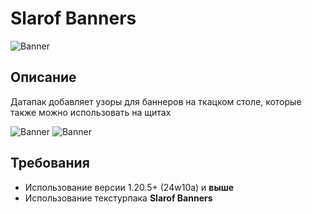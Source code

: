 # Slarof Banners

![Banner](https://i.imgur.com/FsF8QRn.png)


## Описание

Датапак добавляет узоры для баннеров на ткацком столе, которые также можно использовать на щитах

![Banner](https://i.imgur.com/bElix5C.png) ![Banner](https://i.imgur.com/CJydQXd.png)


## Требования

- Использование версии 1.20.5+ (24w10a) и **выше**
- Использование текстурпака **Slarof Banners**
